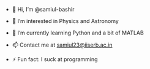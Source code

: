 - 👋 Hi, I’m @samiul-bashir
- 👀 I’m interested in Physics and Astronomy
- 🌱 I’m currently learning Python and a bit of MATLAB
- 📫 Contact me at samiul23@iiserb.ac.in
  
- ⚡ Fun fact: I suck at programming

